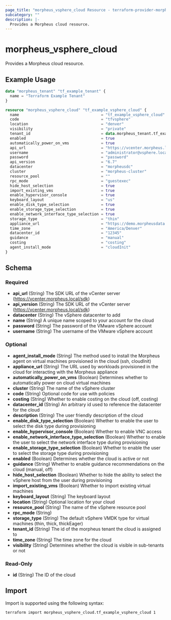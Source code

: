 ```yaml
---
page_title: "morpheus_vsphere_cloud Resource - terraform-provider-morpheus"
subcategory: ""
description: |-
  Provides a Morpheus cloud resource.
---
```


# morpheus_vsphere_cloud

Provides a Morpheus cloud resource.

## Example Usage

```terraform
data "morpheus_tenant" "tf_example_tenant" {
  name = "Terraform Example Tenant"
}

resource "morpheus_vsphere_cloud" "tf_example_vsphere_cloud" {
  name                                    = "tf_example_vsphere_cloud"
  code                                    = "tfvsphere"
  location                                = "denver"
  visibility                              = "private"
  tenant_id                               = data.morpheus_tenant.tf_example_tenant.id
  enabled                                 = true
  automatically_power_on_vms              = true
  api_url                                 = "https://vcenter.morpheus.local/sdk"
  username                                = "administrator@vsphere.local"
  password                                = "password"
  api_version                             = "6.7"
  datacenter                              = "morpheusdc"
  cluster                                 = "morpheus-cluster"
  resource_pool                           = ""
  rpc_mode                                = "guestexec"
  hide_host_selection                     = true
  import_existing_vms                     = true
  enable_hypervisor_console               = true
  keyboard_layout                         = "us"
  enable_disk_type_selection              = true
  enable_storage_type_selection           = true
  enable_network_interface_type_selection = true
  storage_type                            = "thin"
  appliance_url                           = "https://demo.morpheusdata.com"
  time_zone                               = "America/Denver"
  datacenter_id                           = "12345"
  guidance                                = "manual"
  costing                                 = "costing"
  agent_install_mode                      = "cloudInit"
}
```

<!-- schema generated by tfplugindocs -->
## Schema

### Required

- **api_url** (String) The SDK URL of the vCenter server (https://vcenter.morpheus.local/sdk)
- **api_version** (String) The SDK URL of the vCenter server (https://vcenter.morpheus.local/sdk)
- **datacenter** (String) The vSphere datacenter to add
- **name** (String) A unique name scoped to your account for the cloud
- **password** (String) The password of the VMware vSphere account
- **username** (String) The username of the VMware vSphere account

### Optional

- **agent_install_mode** (String) The method used to install the Morpheus agent on virtual machines provisioned in the cloud (ssh, cloudInit)
- **appliance_url** (String) The URL used by workloads provisioned in the cloud for interacting with the Morpheus appliance
- **automatically_power_on_vms** (Boolean) Determines whether to automatically power on cloud virtual machines
- **cluster** (String) The name of the vSphere cluster
- **code** (String) Optional code for use with policies
- **costing** (String) Whether to enable costing on the cloud (off, costing)
- **datacenter_id** (String) An arbitrary id used to reference the datacenter for the cloud
- **description** (String) The user friendly description of the cloud
- **enable_disk_type_selection** (Boolean) Whether to enable the user to select the disk type during provisioning
- **enable_hypervisor_console** (Boolean) Whether to enable VNC access
- **enable_network_interface_type_selection** (Boolean) Whether to enable the user to select the network interface type during provisioning
- **enable_storage_type_selection** (Boolean) Whether to enable the user to select the storage type during provisioning
- **enabled** (Boolean) Determines whether the cloud is active or not
- **guidance** (String) Whether to enable guidance recommendations on the cloud (manual, off)
- **hide_host_selection** (Boolean) Whether to hide the ability to select the vSphere host from the user during provisioning
- **import_existing_vms** (Boolean) Whether to import existing virtual machines
- **keyboard_layout** (String) The keyboard layout
- **location** (String) Optional location for your cloud
- **resource_pool** (String) The name of the vSphere resource pool
- **rpc_mode** (String)
- **storage_type** (String) The default vSphere VMDK type for virtual machines (thin, thick, thickEager)
- **tenant_id** (String) The id of the morpheus tenant the cloud is assigned to
- **time_zone** (String) The time zone for the cloud
- **visibility** (String) Determines whether the cloud is visible in sub-tenants or not

### Read-Only

- **id** (String) The ID of the cloud

## Import

Import is supported using the following syntax:

```shell
terraform import morpheus_vsphere_cloud.tf_example_vsphere_cloud 1
```
